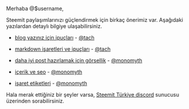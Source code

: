 Merhaba @$username,

Steemit paylaşımlarınızı güçlendirmek için birkaç önerimiz var. Aşağıdaki yazılardan
detaylı bilgiye ulaşabilirsiniz.

*	[blog yazınız için ipuçları](https://steemit.com/tr/@tach/steemit-i-tanima-rehberi-3-blog-yaziniz-icin-ipuclari) - [@tach](http://steemit.com/@tach)

*	[markdown işaretleri ve ipuçları](https://steemit.com/tr/@tach/steemit-i-tanima-rehberi-4-markdown-isaretleri-ve-ipuclari) - [@tach](http://steemit.com/@tach)

*	[daha iyi post hazırlamak için görsellik](https://steemit.com/steemit/@monomyth/steemit-yazi-rehberi-1-daha-iyi-post-yazmak-icin-goersellik) - [@monomyth](http://steemit.com/@monomyth)

*	[içerik ve seo](https://steemit.com/steemit/@monomyth/steemit-yazi-rehberi-2-daha-iyi-post-yazmak-icin-icerik-ve-seo) - [@monomyth](http://steemit.com/@monomyth)

*	[işaret etiketleri](https://steemit.com/tr/@monomyth/steemit-yazi-rehberi-3-daha-iyi-post-yazmak-icin-isaret-tag-lari) - [@monomyth](http://steemit.com/@monomyth)


Hala merak ettiğiniz bir şeyler varsa, [Steemit Türkiye discord](https://discord.gg/XmtWUHW) sunucusu üzerinden sorabilirsiniz.